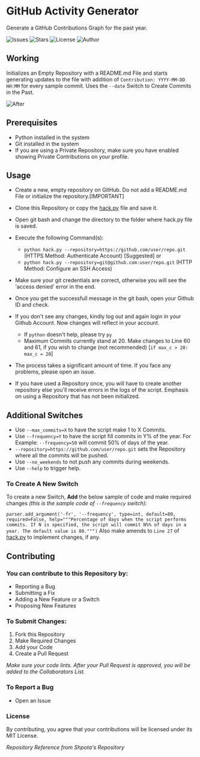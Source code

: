 # GitHub Activity Generator

Generate a GitHub Contributions Graph for the past year.

![Issues](https://img.shields.io/github/issues/aaishikasb/GitHub-Activity-Generator) ![Stars](https://img.shields.io/github/stars/aaishikasb/GitHub-Activity-Generator) ![License](https://img.shields.io/github/license/aaishikasb/GitHub-Activity-Generator) ![Author](https://img.shields.io/badge/author-aaishikasb-orange)

## Working

Initializes an Empty Repository with a README.md File and starts generating updates to the file with addition of `Contribution: YYYY-MM-DD HH:MM` for every sample commit.
Uses the `--date` Switch to Create Commits in the Past.

![After](After.PNG)

## Prerequisites

- Python installed in the system
- Git installed in the system
- If you are using a Private Repository, make sure you have enabled showing Private Contributions on your profile.

## Usage

- Create a new, empty repository on GitHub. Do not add a README.md File or initialize the repository.[IMPORTANT]
- Clone this Repository or copy the [hack.py](hack.py) file and save it.
- Open git bash and change the directory to the folder where hack.py file is saved.
- Execute the following Command(s):
  - `python hack.py --repository=https://github.com/user/repo.git` (HTTPS Method: Authenticate Account) [Suggested]
  or
  - `python hack.py --repository=git@github.com:user/repo.git` (HTTP Method: Configure an SSH Access)
- Make sure your git credentials are correct, otherwise you will see the 'access denied' error in the end.
- Once you get the successfull message in the git bash, open your Github ID and check.
- If you don't see any changes, kindly log out and again login in your Github Account. Now changes will reflect in your account.

    - If `python` doesn't help, please try `py`
    - Maximum Commits currently stand at 20. Make changes to Line 60 and 61, if you wish to change (not recommended) [`if max_c > 20:
        max_c = 20`]
- The process takes a significant amount of time. If you face any problems, please open an issue.
- If you have used a Repository once, you will have to create another repository else you'll receive errors in the logs of the script. Emphasis on using a Repository that has not been initialized.
    
## Additional Switches

- Use `--max_commits=X` to have the script make 1 to X Commits.
- Use `--frequency=Y` to have the script fill commits in Y%  of the year.
  For Example: `--frequency=50` will commit 50% of days of the year.
- `--repository=https://github.com/user/repo.git` sets the Repository where all the commits will be pushed.
- Use `--no_weekends` to not push any commits during weekends.
- Use `--help` to trigger help.

### To Create A New Switch
To create a new Switch, **Add** the below sample of code and make required changes *(this is the sample code of `--frequency` switch)*:

`parser.add_argument('-fr', '--frequency', type=int, default=80,
                        required=False, help="""Percentage of days when the
                        script performs commits. If N is specified, the script
                        will commit N%% of days in a year. The default value
                        is 80.""")`
Also make amends to `Line 27` of [hack.py](hack.py) to implement changes, if any.                       

## Contributing

### You can contribute to this Repository by:
- Reporting a Bug
- Submitting a Fix
- Adding a New Feature or a Switch
- Proposing New Features

### To Submit Changes:
1. Fork this Repository
2. Make Required Changes
3. Add your Code
4. Create a Pull Request

*Make sure your code lints. After your Pull Request is approved, you will be added to the Collaborators List.*

### To Report a Bug
- Open an Issue

### License
By contributing, you agree that your contributions will be licensed under its MIT License.

*Repository Reference from Shpota's Repository*
